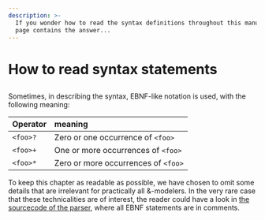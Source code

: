```yaml
---
description: >-
  If you wonder how to read the syntax definitions throughout this manual, this
  page contains the answer...
---
```


# How to read syntax statements

## 

Sometimes, in describing the syntax, EBNF-like notation is used, with the following meaning:

| Operator | meaning |
| :--- | :--- |
| `<foo>?` | Zero or one occurrence of `<foo>` |
| `<foo>+` | One or more occurrences of `<foo>` |
| `<foo>*` | Zero or more occurrences of `<foo>` |

To keep this chapter as readable as possible, we have chosen to omit some details that are irrelevant for practically all &-modelers. In the very rare case that these technicalities are of interest, the reader could have a look in [the sourcecode of the parser](https://github.com/AmpersandTarski/Ampersand/blob/master/src/Database/Design/Ampersand/Input/ADL1/Parser.hs), where all EBNF statements are in comments.

